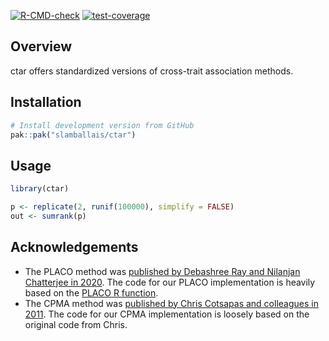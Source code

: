 
<!-- README.md is generated from README.Rmd. Please edit that file -->
<!-- badges: start -->

[![R-CMD-check](https://github.com/slamballais/ctar/actions/workflows/R-CMD-check.yaml/badge.svg)](https://github.com/slamballais/ctar/actions/workflows/R-CMD-check.yaml)
[![test-coverage](https://github.com/ctar/actions/workflows/test-coverage.yaml/badge.svg)](https://github.com/ctar/actions/workflows/test-coverage.yaml)
<!-- badges: end -->

## Overview

ctar offers standardized versions of cross-trait association methods.

## Installation

<div class="pkgdown-devel">

``` r
# Install development version from GitHub
pak::pak("slamballais/ctar")
```

</div>

## Usage

``` r
library(ctar)

p <- replicate(2, runif(100000), simplify = FALSE)
out <- sumrank(p)
```

## Acknowledgements

- The PLACO method was [published by Debashree Ray and Nilanjan
  Chatterjee in 2020](https://doi.org/10.1371/journal.pgen.1009218). The
  code for our PLACO implementation is heavily based on the [PLACO R
  function](https://github.com/RayDebashree/PLACO).
- The CPMA method was [published by Chris Cotsapas and colleagues in
  2011](https://doi.org/10.1371/journal.pgen.1002254). The code for our
  CPMA implementation is loosely based on the original code from Chris.
